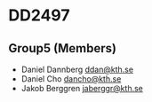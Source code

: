 # DD2497
## Group5 (Members)
* Daniel Dannberg ddan@kth.se
* Daniel Cho dancho@kth.se
* Jakob Berggren jaberggr@kth.se
